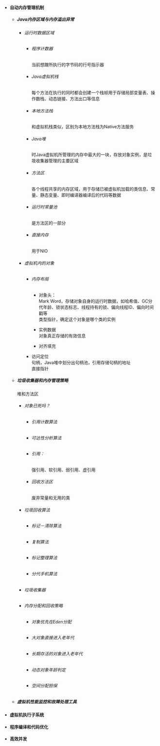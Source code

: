 * #### 自动内存管理机制

  * ##### Java内存区域与内存溢出异常

    * ###### 运行时数据区域

      * ###### 程序计数器

        当前想蹭所执行的字节码的行号指示器

      * ###### Java虚拟机栈

        每个方法在执行的同时都会创建一个栈帧用于存储局部变量表、操作数栈、动态链接、方法出口等信息

      * ###### 本地方法栈

        和虚拟机栈类似，区别为本地方法栈为Native方法服务

      * ###### Java堆

        时Java虚拟机所管理的内存中最大的一块，存放对象实例，是垃圾收集器管理的主要区域

      * ###### 方法区

        各个线程共享的内存区域，用于存储已被虚拟机加载的类信息、常量、静态变量、即时编译器编译后的代码等数据

      * ###### 运行时常量池

        是方法区的一部分

      * ###### 直接内存

        用于NIO
    * ###### 虚拟机内的对象

      * ###### 内存布局

        * 对象头：  
          Mark Word，存储对象自身的运行时数据，如哈希值、GC分代年龄、锁状态标志、线程持有的锁、偏向线程ID、偏向时间戳等  
          类型指针，确定这个对象是哪个类的实例

        * 实例数据  
          对象真正存储的有效信息

        * 对齐填充
      * 访问定位  
        句柄，Java堆中划分出句柄池，引用存储句柄的地址  
        直接指针
  * ##### 垃圾收集器和内存管理策略

    堆和方法区

    * ###### 对象已死吗？

      * ###### 引用计数算法
      * ###### 可达性分析算法
      * ###### 引用：

        强引用、软引用、弱引用、虚引用

      * ###### 回收方法区

        废弃常量和无用的类
    * ###### 垃圾回收算法

      * ###### 标记－清除算法
      * ###### 复制算法
      * ###### 标记整理算法
      * ###### 分代手机算法
    * ###### 垃圾收集器
    * ###### 内存分配和回收策略

      * ###### 对象优先在Eden分配
      * ###### 大对象直接进入老年代
      * ###### 长期存活的对象进入老年代
      * ###### 动态对象年龄判定
      * ###### 空间分配担保

  * ##### 虚拟机性能监控和故障处理工具
* #### 虚拟机执行子系统
* #### 程序编译和代码优化
* #### 高效并发




